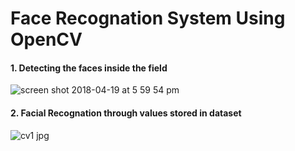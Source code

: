 # Face Recognation System Using OpenCV

#### 1. Detecting the faces inside the field 


![screen shot 2018-04-19 at 5 59 54 pm](https://user-images.githubusercontent.com/26153500/38994718-c1132d30-4404-11e8-85b8-3141eeae3cfb.png)

#### 2. Facial Recognation through values stored in dataset

![cv1 jpg](https://user-images.githubusercontent.com/26153500/39022113-a79e0ca6-4451-11e8-938f-73fee6e9db5c.png)
